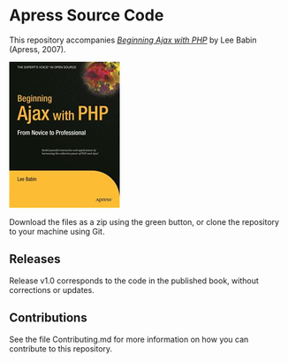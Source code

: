 # Apress Source Code

This repository accompanies [*Beginning Ajax with PHP*](http://www.apress.com/9781590596678) by Lee Babin (Apress, 2007).

![Cover image](9781590596678.jpg)

Download the files as a zip using the green button, or clone the repository to your machine using Git.

## Releases

Release v1.0 corresponds to the code in the published book, without corrections or updates.

## Contributions

See the file Contributing.md for more information on how you can contribute to this repository.
